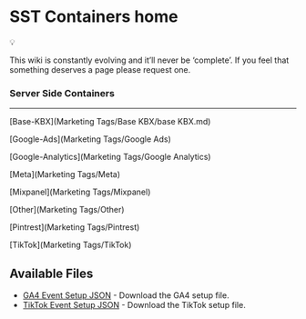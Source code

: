 # SST Containers home

<aside>
💡

This wiki is constantly evolving and it’ll never be ‘complete’. If you feel that something deserves a page please request one.

</aside>

### Server Side Containers

---

[Base-KBX](Marketing Tags/Base KBX/base KBX.md)

[Google-Ads](Marketing Tags/Google Ads)

[Google-Analytics](Marketing Tags/Google Analytics)

[Meta](Marketing Tags/Meta)

[Mixpanel](Marketing Tags/Mixpanel)

[Other](Marketing Tags/Other)

[Pintrest](Marketing Tags/Pintrest)

[TikTok](Marketing Tags/TikTok)

## Available Files
- [GA4 Event Setup JSON](https://github.com/kyle-williams-kubix/stape-GTM/blob/847e630f74f315278b29e42e3da376a59a63d714/sGTM/GA4/KBX%20Stape%20GA4%20event%20setup.json) - Download the GA4 setup file.
- [TikTok Event Setup JSON](https://github.com/kyle-williams-kubix/stape-GTM/blob/847e630f74f315278b29e42e3da376a59a63d714/sGTM/GA4/KBX%20Stape%20GA4%20event%20setup.json) - Download the TikTok setup file.

